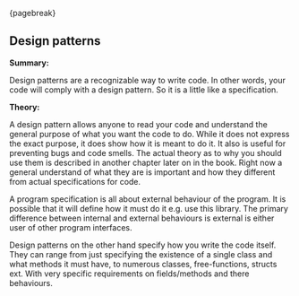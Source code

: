 {pagebreak}

## Design patterns
**Summary:**

Design patterns are a recognizable way to write code. In other words, your code will comply with a design pattern. So it is a little like a specification.

**Theory:**

A design pattern allows anyone to read your code and understand the general purpose of what you want the code to do. While it does not express the exact purpose, it does show how it is meant to do it. It also is useful for preventing bugs and code smells.
The actual theory as to why you should use them is described in another chapter later on in the book. Right now a general understand of what they are is important and how they different from actual specifications for code.

A program specification is all about external behaviour of the program. It is possible that it will define how it must do it e.g. use this library. The primary difference between internal and external behaviours is external is either user of other program interfaces.

Design patterns on the other hand specify how you write the code itself. They can range from just specifying the existence of a single class and what methods it must have, to numerous classes, free-functions, structs ext. With very specific requirements on fields/methods and there behaviours.